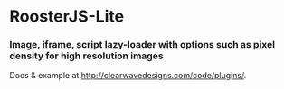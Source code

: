 RoosterJS-Lite
==============

<h3>Image, iframe, script lazy-loader with options such as pixel density for high resolution images</h3>

<p>Docs &amp; example at <a href="http://clearwavedesigns.com/code/plugins/">http://clearwavedesigns.com/code/plugins/</a>.</p>
